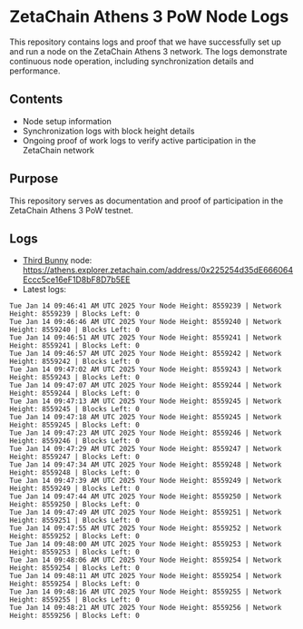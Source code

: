 # ZetaChain Athens 3 PoW Node Logs
This repository contains logs and proof that we have successfully set up and run a node on the ZetaChain Athens 3 network. The logs demonstrate continuous node operation, including synchronization details and performance.

## Contents
- Node setup information
- Synchronization logs with block height details
- Ongoing proof of work logs to verify active participation in the ZetaChain network

## Purpose
This repository serves as documentation and proof of participation in the ZetaChain Athens 3 PoW testnet.

## Logs

- [Third Bunny](https://thirdbunny.xyz/) node: https://athens.explorer.zetachain.com/address/0x225254d35dE666064Eccc5ce16eF1D8bF8D7b5EE
- Latest logs:
```
Tue Jan 14 09:46:41 AM UTC 2025 Your Node Height: 8559239 | Network Height: 8559239 | Blocks Left: 0
Tue Jan 14 09:46:46 AM UTC 2025 Your Node Height: 8559240 | Network Height: 8559240 | Blocks Left: 0
Tue Jan 14 09:46:51 AM UTC 2025 Your Node Height: 8559241 | Network Height: 8559241 | Blocks Left: 0
Tue Jan 14 09:46:57 AM UTC 2025 Your Node Height: 8559242 | Network Height: 8559242 | Blocks Left: 0
Tue Jan 14 09:47:02 AM UTC 2025 Your Node Height: 8559243 | Network Height: 8559243 | Blocks Left: 0
Tue Jan 14 09:47:07 AM UTC 2025 Your Node Height: 8559244 | Network Height: 8559244 | Blocks Left: 0
Tue Jan 14 09:47:13 AM UTC 2025 Your Node Height: 8559245 | Network Height: 8559245 | Blocks Left: 0
Tue Jan 14 09:47:18 AM UTC 2025 Your Node Height: 8559245 | Network Height: 8559245 | Blocks Left: 0
Tue Jan 14 09:47:23 AM UTC 2025 Your Node Height: 8559246 | Network Height: 8559246 | Blocks Left: 0
Tue Jan 14 09:47:29 AM UTC 2025 Your Node Height: 8559247 | Network Height: 8559247 | Blocks Left: 0
Tue Jan 14 09:47:34 AM UTC 2025 Your Node Height: 8559248 | Network Height: 8559248 | Blocks Left: 0
Tue Jan 14 09:47:39 AM UTC 2025 Your Node Height: 8559249 | Network Height: 8559249 | Blocks Left: 0
Tue Jan 14 09:47:44 AM UTC 2025 Your Node Height: 8559250 | Network Height: 8559250 | Blocks Left: 0
Tue Jan 14 09:47:49 AM UTC 2025 Your Node Height: 8559251 | Network Height: 8559251 | Blocks Left: 0
Tue Jan 14 09:47:55 AM UTC 2025 Your Node Height: 8559252 | Network Height: 8559252 | Blocks Left: 0
Tue Jan 14 09:48:00 AM UTC 2025 Your Node Height: 8559253 | Network Height: 8559253 | Blocks Left: 0
Tue Jan 14 09:48:06 AM UTC 2025 Your Node Height: 8559254 | Network Height: 8559254 | Blocks Left: 0
Tue Jan 14 09:48:11 AM UTC 2025 Your Node Height: 8559254 | Network Height: 8559254 | Blocks Left: 0
Tue Jan 14 09:48:16 AM UTC 2025 Your Node Height: 8559255 | Network Height: 8559255 | Blocks Left: 0
Tue Jan 14 09:48:21 AM UTC 2025 Your Node Height: 8559256 | Network Height: 8559256 | Blocks Left: 0
```
